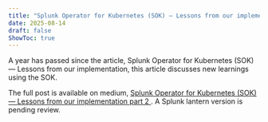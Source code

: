 ```yaml
---
title: "Splunk Operator for Kubernetes (SOK) — Lessons from our implementation part 2"
date: 2025-08-14
draft: false
ShowToc: true
---
```

A year has passed since the article, Splunk Operator for Kubernetes (SOK) — Lessons from our implementation, this article discusses new learnings using the SOK.

The full post is available on medium, [Splunk Operator for Kubernetes (SOK) — Lessons from our implementation part 2
](https://medium.com/@gjanders03/splunk-operator-for-kubernetes-sok-lessons-from-our-implementation-part-2-d076715bc9cb). A Splunk lantern version is pending review.
